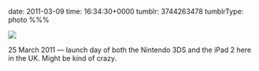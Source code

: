 date: 2011-03-09
time: 16:34:30+0000
tumblr: 3744263478
tumblrType: photo
%%%

![](tumblr_lhsu1iEnyK1qbnvjco1_1280.jpg)

25 March 2011 — launch day of both the Nintendo 3DS and the iPad 2 here in the UK. Might be kind of crazy. 
